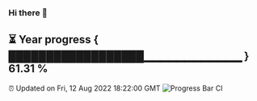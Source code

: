 ### Hi there 👋
⏳ Year progress { ██████████████████▁▁▁▁▁▁▁▁▁▁▁▁ } 61.31 %
---
⏰ Updated on Fri, 12 Aug 2022 18:22:00 GMT
![Progress Bar CI](https://github.com/liununu/liununu/workflows/Progress%20Bar%20CI/badge.svg)
